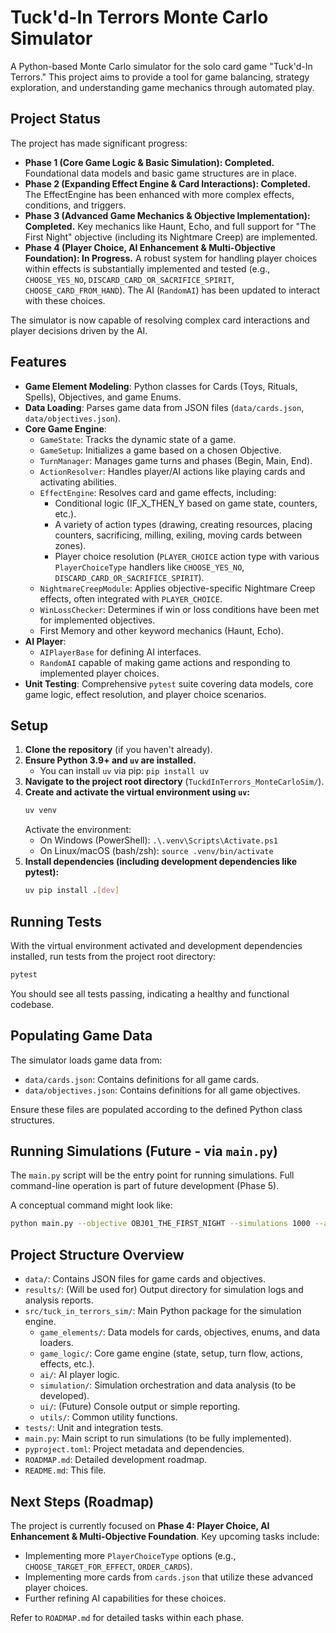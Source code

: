 # Tuck'd-In Terrors Monte Carlo Simulator

A Python-based Monte Carlo simulator for the solo card game "Tuck'd-In Terrors." This project aims to provide a tool for game balancing, strategy exploration, and understanding game mechanics through automated play.

## Project Status

The project has made significant progress:

- **Phase 1 (Core Game Logic & Basic Simulation): Completed.** Foundational data models and basic game structures are in place.
- **Phase 2 (Expanding Effect Engine & Card Interactions): Completed.** The EffectEngine has been enhanced with more complex effects, conditions, and triggers.
- **Phase 3 (Advanced Game Mechanics & Objective Implementation): Completed.** Key mechanics like Haunt, Echo, and full support for "The First Night" objective (including its Nightmare Creep) are implemented.
- **Phase 4 (Player Choice, AI Enhancement & Multi-Objective Foundation): In Progress.** A robust system for handling player choices within effects is substantially implemented and tested (e.g., `CHOOSE_YES_NO`, `DISCARD_CARD_OR_SACRIFICE_SPIRIT`, `CHOOSE_CARD_FROM_HAND`). The AI (`RandomAI`) has been updated to interact with these choices.

The simulator is now capable of resolving complex card interactions and player decisions driven by the AI.

## Features

- **Game Element Modeling**: Python classes for Cards (Toys, Rituals, Spells), Objectives, and game Enums.
- **Data Loading**: Parses game data from JSON files (`data/cards.json`, `data/objectives.json`).
- **Core Game Engine**:
  - `GameState`: Tracks the dynamic state of a game.
  - `GameSetup`: Initializes a game based on a chosen Objective.
  - `TurnManager`: Manages game turns and phases (Begin, Main, End).
  - `ActionResolver`: Handles player/AI actions like playing cards and activating abilities.
  - `EffectEngine`: Resolves card and game effects, including:
    - Conditional logic (IF_X_THEN_Y based on game state, counters, etc.).
    - A variety of action types (drawing, creating resources, placing counters, sacrificing, milling, exiling, moving cards between zones).
    - Player choice resolution (`PLAYER_CHOICE` action type with various `PlayerChoiceType` handlers like `CHOOSE_YES_NO`, `DISCARD_CARD_OR_SACRIFICE_SPIRIT`).
  - `NightmareCreepModule`: Applies objective-specific Nightmare Creep effects, often integrated with `PLAYER_CHOICE`.
  - `WinLossChecker`: Determines if win or loss conditions have been met for implemented objectives.
  - First Memory and other keyword mechanics (Haunt, Echo).
- **AI Player**:
  - `AIPlayerBase` for defining AI interfaces.
  - `RandomAI` capable of making game actions and responding to implemented player choices.
- **Unit Testing**: Comprehensive `pytest` suite covering data models, core game logic, effect resolution, and player choice scenarios.

## Setup

1.  **Clone the repository** (if you haven't already).
2.  **Ensure Python 3.9+ and `uv` are installed.**
    - You can install `uv` via pip: `pip install uv`
3.  **Navigate to the project root directory** (`TuckdInTerrors_MonteCarloSim/`).
4.  **Create and activate the virtual environment using `uv`:**
    ```bash
    uv venv
    ```
    Activate the environment:
    - On Windows (PowerShell): `.\.venv\Scripts\Activate.ps1`
    - On Linux/macOS (bash/zsh): `source .venv/bin/activate`
5.  **Install dependencies (including development dependencies like pytest):**
    ```bash
    uv pip install .[dev]
    ```

## Running Tests

With the virtual environment activated and development dependencies installed, run tests from the project root directory:

```bash
pytest
```

You should see all tests passing, indicating a healthy and functional codebase.

## Populating Game Data

The simulator loads game data from:

- `data/cards.json`: Contains definitions for all game cards.
- `data/objectives.json`: Contains definitions for all game objectives.

Ensure these files are populated according to the defined Python class structures.

## Running Simulations (Future - via `main.py`)

The `main.py` script will be the entry point for running simulations. Full command-line operation is part of future development (Phase 5).

A conceptual command might look like:

```bash
python main.py --objective OBJ01_THE_FIRST_NIGHT --simulations 1000 --ai random_ai
```

## Project Structure Overview

- `data/`: Contains JSON files for game cards and objectives.
- `results/`: (Will be used for) Output directory for simulation logs and analysis reports.
- `src/tuck_in_terrors_sim/`: Main Python package for the simulation engine.
  - `game_elements/`: Data models for cards, objectives, enums, and data loaders.
  - `game_logic/`: Core game engine (state, setup, turn flow, actions, effects, etc.).
  - `ai/`: AI player logic.
  - `simulation/`: Simulation orchestration and data analysis (to be developed).
  - `ui/`: (Future) Console output or simple reporting.
  - `utils/`: Common utility functions.
- `tests/`: Unit and integration tests.
- `main.py`: Main script to run simulations (to be fully implemented).
- `pyproject.toml`: Project metadata and dependencies.
- `ROADMAP.md`: Detailed development roadmap.
- `README.md`: This file.

## Next Steps (Roadmap)

The project is currently focused on **Phase 4: Player Choice, AI Enhancement & Multi-Objective Foundation**. Key upcoming tasks include:

- Implementing more `PlayerChoiceType` options (e.g., `CHOOSE_TARGET_FOR_EFFECT`, `ORDER_CARDS`).
- Implementing more cards from `cards.json` that utilize these advanced player choices.
- Further refining AI capabilities for these choices.

Refer to `ROADMAP.md` for detailed tasks within each phase.
